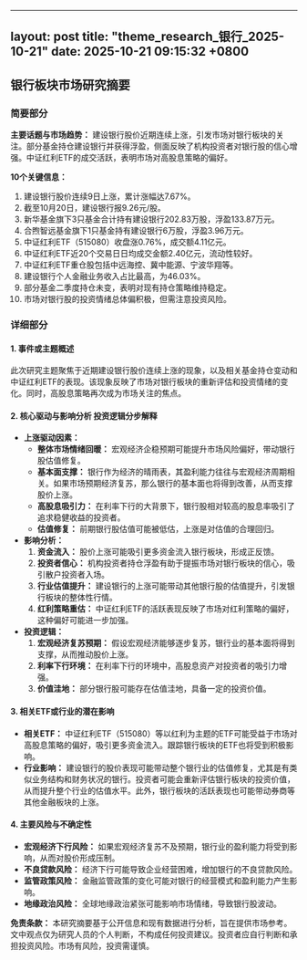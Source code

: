 
--- 
layout: post
title: "theme_research_银行_2025-10-21"
date: 2025-10-21 09:15:32 +0800
--- 

## 银行板块市场研究摘要

### 简要部分

**主要话题与市场趋势：** 建设银行股价近期连续上涨，引发市场对银行板块的关注。部分基金持仓建设银行并获得浮盈，侧面反映了机构投资者对银行股的信心增强。中证红利ETF的成交活跃，表明市场对高股息策略的偏好。

**10个关键信息：**

1.  建设银行股价连续9日上涨，累计涨幅达7.67%。
2.  截至10月20日，建设银行报9.26元/股。
3.  新华基金旗下3只基金合计持有建设银行202.83万股，浮盈133.87万元。
4.  合煦智远基金旗下1只基金持有建设银行6万股，浮盈3.96万元。
5.  中证红利ETF（515080）收盘涨0.76%，成交额4.11亿元。
6.  中证红利ETF近20个交易日日均成交金额2.40亿元，流动性较好。
7.  中证红利ETF重仓股包括中远海控、冀中能源、宁波华翔等。
8.  建设银行个人金融业务收入占比最高，为46.03%。
9.  部分基金二季度持仓未变，表明对现有持仓策略维持稳定。
10. 市场对银行股的投资情绪总体偏积极，但需注意投资风险。

### 详细部分

#### 1. 事件或主题概述

此次研究主题聚焦于近期建设银行股价连续上涨的现象，以及相关基金持仓变动和中证红利ETF的表现。该现象反映了市场对银行板块的重新评估和投资情绪的变化。同时，高股息策略再次成为市场关注的焦点。

#### 2. 核心驱动与影响分析 投资逻辑分步解释

*   **上涨驱动因素：**
    *   **整体市场情绪回暖：** 宏观经济企稳预期可能提升市场风险偏好，带动银行股估值修复。
    *   **基本面支撑：** 银行作为经济的晴雨表，其盈利能力往往与宏观经济周期相关。如果市场预期经济复苏，那么银行的基本面也将得到改善，从而支撑股价上涨。
    *   **高股息吸引力：** 在利率下行的大背景下，银行股相对较高的股息率吸引了追求稳健收益的投资者。
    *   **估值修复：** 前期银行股估值可能被低估，上涨是对估值的合理回归。
*   **影响分析：**
    1.  **资金流入：** 股价上涨可能吸引更多资金流入银行板块，形成正反馈。
    2.  **投资者信心：** 机构投资者持仓浮盈有助于提振市场对银行板块的信心，吸引散户投资者入场。
    3.  **行业估值提升：** 建设银行的上涨可能带动其他银行股的估值提升，引发银行板块的整体性行情。
    4.  **红利策略重估：** 中证红利ETF的活跃表现反映了市场对红利策略的偏好，这种偏好可能进一步加强。
*   **投资逻辑：**
    1.  **宏观经济复苏预期：** 假设宏观经济能够逐步复苏，银行业的基本面将得到支撑，从而推动股价上涨。
    2.  **利率下行环境：** 在利率下行的环境中，高股息资产对投资者的吸引力增强。
    3.  **价值洼地：** 部分银行股可能存在估值洼地，具备一定的投资价值。

#### 3. 相关ETF或行业的潜在影响

*   **相关ETF：** 中证红利ETF（515080）等以红利为主题的ETF可能受益于市场对高股息策略的偏好，吸引更多资金流入。跟踪银行板块的ETF也将受到积极影响。
*   **行业影响：** 建设银行的股价表现可能带动整个银行业的估值修复，尤其是有类似业务结构和财务状况的银行。投资者可能会重新评估银行板块的投资价值，从而提升整个行业的估值水平。此外，银行板块的活跃表现也可能带动券商等其他金融板块的上涨。

#### 4. 主要风险与不确定性

*   **宏观经济下行风险：** 如果宏观经济复苏不及预期，银行业的盈利能力将受到影响，从而对股价形成压制。
*   **不良贷款风险：** 经济下行可能导致企业经营困难，增加银行的不良贷款风险。
*   **监管政策风险：** 金融监管政策的变化可能对银行的经营模式和盈利能力产生影响。
*   **地缘政治风险：** 全球地缘政治紧张可能影响市场情绪，导致银行股波动。

**免责条款：** 本研究摘要基于公开信息和现有数据进行分析，旨在提供市场参考。文中观点仅为研究人员的个人判断，不构成任何投资建议。投资者应自行判断和承担投资风险。市场有风险，投资需谨慎。